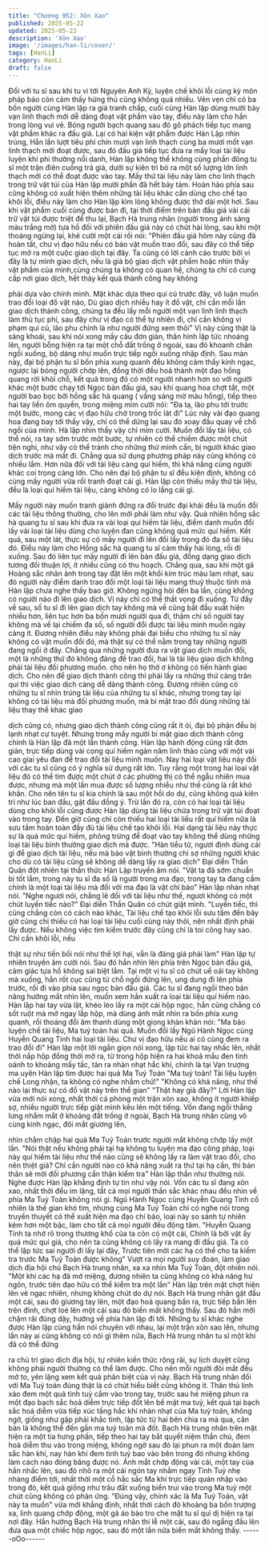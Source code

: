 ```yaml
---
title: "Chương 952: Xôn Xao"
published: 2025-05-22
updated: 2025-05-22
description: 'Xôn Xao'
image: '/images/han-li/cover/'
tags: [HanLi]
category: HanLi
draft: false
---
```


Đối với tu sĩ sau khi tu vi tới Nguyên Anh Kỳ, luyện chế khôi lỗi
cùng kỳ môn pháp bảo còn cảm thấy hứng thú cũng không quá
nhiều. Vẻn vẹn chỉ có ba bốn người cùng Hàn lập ra giá tranh
chấp, cuối cùng Hàn lập dùng mười bảy vạn linh thạch mới dễ
dàng đoạt vật phẩm vào tay, điều này làm cho hắn trong lòng vui
vẻ.
Bóng người bạch quang sau đó gõ phách tiếp tục mang vật phẩm
khác ra đấu giá. Lại có hai kiện vật phẩm được Hàn Lập nhìn
trúng, Hắn lần lượt tiêu phí chín mươi vạn linh thạch cùng ba
mươi mốt vạn linh thạch mới đoạt được, sau đó đấu giá tiếp tục
đưa ra mấy loại tài liệu luyện khí phi thường nổi danh, Hàn lập
không thể không cùng phần đông tu sĩ một trận điên cuồng trả
giá, dưới sự kiên trì bỏ ra một số lượng lớn linh thạch mới có thể
đoạt được vào tay.
Mấy thứ tài liệu này làm cho linh thạch trong trữ vật túi của Hàn
lập mười phần đã hết bảy tám. Hoàn hảo phía sau cũng không có
xuất hiện thêm những tài liệu khác cần dùng cho chế tạo khôi lỗi,
điều này làm cho Hàn lập kìm lòng không được thở dài một hơi.
Sau khi vật phẩm cuối cùng được bán đi, tại thời điểm trên bàn
đấu giá vài cái trữ vật túi được triệt để thu lại, Bạch Hà trung nhân
(người trong ánh sáng màu trắng mờ) tựa hồ đối với phiên đấu
giá này có chút hài lòng, sau khi một thoáng ngừng lại, khẽ cười
một cái rồi nói:
"Phiên đấu giá hôm này cũng đã hoàn tất, chư vị đạo hữu nếu có
bảo vật muốn trao đổi, sau đây có thể tiếp tục mở ra một cuộc
giao dịch tại đây. Ta cũng có lời cảnh cáo trước bởi vì đây là tự
mình giao dịch, nếu là giả bộ giao dịch vật phẩm hoặc nhìn thấy
vật phẩm của mình,cùng chúng ta không có quan hệ, chúng ta chỉ
có cung cấp nơi giao dịch, hết thảy kết quả thành công hay không

phải dựa vào chính mình. Mặt khác dựa theo qui củ trước đây, vô
luận muốn trao đổi loại đồ vật nào, Dù giao dịch nhiều hay ít đồ
vật, chỉ cần mỗi lần giao dịch thành công, chúng ta đều lấy mỗi
người một vạn linh linh thạch làm thủ tục phí, sau đây chư vị đạo
có thể tự nhiên đi, chỉ cần không vi phạm qui củ, lão phu chính là
như người đứng xem thôi"
Vị này cũng thật là sảng khoái, sau khi nói xong mấy câu đơn
giản, thân hình lập tức nhoáng lên, người bỗng hiện ra tại một
chỗ đất trống ở ngoài, sau đó khoanh chân ngồi xuống, bộ dáng
như muốn trực tiếp ngồi xuống nhập định.
Sau màn này, đại bộ phận tu sĩ bốn phía xung quanh đều không
cảm thấy kinh ngạc, ngược lại bóng người chớp lên, đồng thời
đều hoá thành một đạo hồng quang rời khỏi chỗ, kết quả trong đó
có một người nhanh hơn so với người khác một bước chạy tới
Ngọc bàn đấu giá, sau khi quang hoa chợt tắt, một người bao bọc
bởi hồng sắc hà quang ( vầng sáng mờ màu hồng), tiếp theo hai
tay liền ôm quyền, trong miệng mỉm cười nói:
"Đa tạ, lão phu tới trước một bước, mong các vị đạo hữu chờ
trong trốc lát đi"
Lúc này vài đạo quang hoa đang bay tới thấy vậy, chỉ có thể dừng
lại sau đó xoay đầu quay về chỗ ngồi của mình.
Hà lập nhìn thấy vậy chỉ mỉm cười.
Muốn đổi lấy tài liệu, có thể nói, ra tay sớm trước một bước, tự
nhiên có thể chiếm được một chút tiện nghi, như vậy có thể tránh
cho những thứ mình cần, bị người khác giao dịch trước mà mất
đi.
Chẳng qua sử dụng phương pháp này cũng không có nhiều lắm.
Hơn nữa đối với tài liệu càng quí hiếm, thì khả năng cùng người
khác coi trọng càng lớn. Cho nên đại bộ phận tu sĩ đều kiên định,
không có cùng mấy người vừa rồi tranh đoạt cái gì.
Hàn lập còn thiếu mấy thứ tài liệu, đều là loại quí hiếm tài liệu,
càng không có lo lắng cái gì.

Mấy người này muốn tranh giành đứng ra đổi trước đại khái đều
là muốn đổi các tài liệu thông thường, cho lên mới phải làm như
vậy.
Quả nhiên hồng sắc hà quang tu sĩ sau khi đưa ra vài loại quí
hiếm tài liệu, điểm danh muốn đổi lấy vài loại tài liệu dùng cho
luyện đan cũng không quá mức quí hiếm.
Kết quả, sau một lát, thực sự có mấy người đi lên đổi lấy trong đó
đa số tài liệu đó. Điều này làm cho Hồng sắc hà quang tu sĩ cảm
thấy hài lòng, rồi đi xuống.
Sau đó liên tục mấy người đi lên bàn đấu giá, đồng dạng giao
dịch tương đối thuận lợi, ít nhiều cũng có thu hoạch.
Chẳng qua, sau khi một gã Hoàng sắc nhân ảnh trong tay đặt lên
một khối kim trúc màu lam nhạt, sau đó người này điểm danh trao
đổi một loại tài liệu mang thuỷ thuộc tính mà Hàn lập chưa nghe
thấy bao giờ. Không ngừng hỏi đến ba lần, cũng không có người
nào đi lên giao dịch. Vị này chỉ có thể thất vọng đi xuống.
Từ đấy về sau, số tu sĩ đi lên giao dịch tay không mà về cũng bắt
đầu xuất hiện nhiều hơn, liên tục hơn ba bốn mươi người qua đi,
thậm chí số người tay không mà về lại chiếm đa số, số người đổi
được tài liệu mình muốn ngày càng ít.
Đương nhiên điều này không phải đại biểu cho những tu sĩ này
không có vật muốn đổi đó, mà thật sự có thể nằm trong tay những
người đang ngồi ở đây. Chẳng qua những người đưa ra vật giao
dịch muốn đổi, một là những thứ đó không đáng để trao đổi, hai là
tài liệu giao dịch không phải tài liệu đối phương muốn. cho nên họ
thờ ơ không có tiến hành giao dịch.
Cho nên để giao dịch thành công thì phải lấy ra những thứ càng
trân quí thì việc giao dịch càng dễ dàng thành công.
Đương nhiên cũng có những tu sĩ nhìn trúng tài liệu của những tu
sĩ khác, nhưng trong tay lại không có tài liệu mà đối phương
muốn, mà bí mật trao đổi dùng những tài liệu thay thế khác giao

dịch cũng có, nhưng giao dịch thành công cũng rất ít ỏi, đại bộ
phận đều bị lạnh nhạt cự tuyệt. Nhưng trong mấy người bí mật
giao dịch thành công chính là Hàn lập đã một lần thành công.
Hàn lập hành động cũng rất đơn giản, trực tiếp dùng vài cọng quí
hiếm ngàn năm linh thảo cùng với một vài cao giai yêu đan để
trao đổi tài liệu mình muốn. Nay hai loại vật liệu này đối với các tu
sĩ cũng có ý nghĩa sử dụng rất lớn. Tuy rằng một trong hai loai vật
liệu đó có thể tìm được một chút ở các phường thị có thể ngẫu
nhiên mua được, nhưng mà một lần mua được số lượng nhiều
như thế cũng là rất khó khăn.
Cho nên tên tu sĩ kia chính là sau một hồi do dự, cũng không quá
kiên trì như lúc ban đầu, gật đầu đồng ý.
Trừ lần đó ra, còn có hai loại tài liệu dùng cho khôi lỗi cũng được
Hàn lập dùng tài liệu chứa trong trữ vật túi đoạt vào trong tay. Đến
giờ cũng chỉ còn thiếu hai loại tài liều rất quí hiếm nữa là sưu tầm
hoàn toàn đầy đủ tài liệu chế tạo khôi lỗi.
Hai dạng tài liệu này thực sự là quá mức quí hiếm, phỏng trừng
để đoạt vào tay không thể dùng những loại tài liệu bình thường
giao dịch mà được.
"Hàn tiểu tử, ngươi định dùng cái gì để giao dịch tài liệu, nếu mà
bảo vật bình thường chỉ sợ những người khác cho dù có tài liệu
cũng sẽ không dễ dàng lấy ra giao dịch" Đại diễn Thần Quân đột
nhiên tại thần thức Hàn Lập truyền âm nói.
"Vật ta đã sớm chuẩn bị tốt lắm, trong này tu sĩ đa số là người
trong ma đạo, trong tay ta đang cầm chính là một loại tài liệu mà
đối với ma đạo là vật chí bảo" Hàn lập nhàn nhạt nói.
"Nghe ngươi nói, chẳng lẽ đối với tài liệu như thế, ngươi không có
một chút luyến tiếc nào?" Đại diễn Thần Quân có chút giật mình.
"Luyến tiếc, thì cũng chẳng còn có cách nào khác, Tài liệu chế tạo
khôi lỗi sưu tầm đến bây giờ cũng chỉ thiếu có hai loại tài liệu cuối
cùng này thôi, nên nhất định phải lấy được. Nếu không việc tìm
kiếm trước đây cũng chỉ là toi công hay sao. Chỉ cần khôi lỗi, nếu

thật sự như tiền bối nói như thế lợi hại, vẫn là đáng giá phải làm"
Hàn lập tự nhiên truyền âm cười nói.
Sau đó hắn nhìn lên phía trên Ngọc bàn đấu giá, cảm giác tựa hồ
không sai biệt lắm.
Tại một vị tu sĩ có chút uể oải tay không mà xuống, hắn rốt cục
cũng từ chỗ ngồi đứng lên, ung dung đi lên phía trước, rồi đi vào
phía sau ngọc bàn đấu giá.
Các tu sĩ đang ngồi theo bản năng hướng mắt nhìn lên, muốn
xem hắn xuất ra loại tài liệu quí hiếm nào.
Hàn lập hai tay vừa lật, khéo léo lấy ra một cái hộp ngọc, hắn
cũng chẳng có sốt ruột mà mở ngay lắp hộp, mà dùng ánh mắt
nhìn ra bốn phía xung quanh, rồi thoáng đổi âm thanh dùng một
giọng khàn khàn nói:
"Ma bảo luyện chế tài liệu, Ma tuỷ toản hai quả. Muốn đổi lấy Ngũ
Hành Ngọc cùng Huyễn Quang Tinh hai loại tài liệu. Chư vị đạo
hữu nếu ai có cùng đem ra trao đổi đi" Hàn lập một lời ngắn giọn
nói xong, lập tức hai tay nhấc lên, nhất thời nắp hộp đồng thời mở
ra, từ trong hộp hiện ra hai khoả mầu đen tinh oánh to khoảng
mấy tấc, tản ra nhàn nhạt hắc khí, chính là tại Vạn trượng ma
uyên Hàn lập tìm được hai quả Ma Tuỷ Toản
"Ma tuỷ toản! Tài liệu luyện chế Long nhận, ta không có nghe
nhầm chứ!"
"Không có khả năng, như thế nào lại thực sự có đồ vật này trên
thế gian"
"Thật hay giả đây?"
Lời Hàn lập vừa mới nói xong, nhất thời cả phòng một trận xôn
xao, không ít người khiếp sợ, nhiều người trực tiếp giật mình kêu
lên một tiếng.
Vốn đang ngồi thẳng lưng nhắm mắt ở khoảng đất trống ở ngoài,
Bạch Hà trung nhân cũng vô cùng kinh ngạc, đôi mắt giương lên,

nhìn chằm chặp hai quả Ma Tuỷ Toản trước người mắt không
chớp lấy một lần.
"Nói thật nếu không phải tại hạ không tu luyện ma đạo công pháp,
loại này quí hiếm tài liệu như thế nào cũng sẽ không lấy ra làm vật
trao đổi, cho nên thiệt giả? Chỉ cần người nào có khả năng xuất ra
thứ tại hạ cần, thì bản thân sẽ mời đối phương cẩn thận kiểm tra"
Hàn lập thần như thường nói.
Nghe được Hàn lập khẳng định tự tin như vậy nói. Vốn các tu sĩ
đang xôn xao, nhất thời đều im lặng, tất cả mọi người thần sắc
khác nhau đều nhìn về phía Ma Tuỷ Toàn không nói gì.
Ngũ Hành Ngọc cùng Huyễn Quang Tinh cố nhiên là thế gian khó
tìm, nhưng cùng Ma Tuỷ Toản chỉ có nghe nói trong truyền thuyết
có thể xuất hiện ma đạo chí bảo, loại này so sánh tự nhiên kém
hơn một bậc, làm cho tất cả mọi người đều động tâm.
"Huyễn Quang Tinh ta nhớ rõ trong thương khố của ta còn có một
cái, Chính là bởi vật ấy quá mức quí giá, cho nên ta cũng không
có lấy ra mang đi đấu giá. Ta có thể lập tức sai người đi lấy lại
đây, Trước tiên mời các hạ có thể cho ta kiểm tra trước Ma Tuỷ
Toản được không" Vượt ra mọi người suy đoán, làm giao dịch địa
hội chủ Bạch Hà trung nhân, xa xa nhìn Ma Tuỷ Toản, đột nhiên
nói.
"Một khi các hạ đã mở miệng, đương nhiên ta cũng không có khả
năng hư ngôn, trước tiên đạo hữu có thể kiểm tra một lần" Hàn
lập trên mặt chợt hiện lên vẻ ngạc nhiên, nhưng không chút do dự
nói.
Bạch Hà trung nhân gật đầu một cái, sau đó giương tay lên, một
đạo hoả quang bắn ra, trực tiếp bắn lên trên đỉnh, chợt loé lên
một cái sau đó biến mất không thấy.
Sau đó hắn mới chậm rãi đúng dậy, hướng về phía hàn lập đi tới.
Những tu sĩ khác nghe được Hàn lập cùng hắn nói chuyên với
nhau, lại một trận xôn xao lên, nhưng lần này ai cũng không có
nói gì thêm nữa, Bạch Hà trung nhân tu sĩ một khi đã có thể đứng

ra chủ trì giao dịch địa hội, tự nhiên kiến thức rộng rãi, sự lịch
duyệt cũng không phải người thường có thể làm được. Cho nên
mỗi người đôi mắt đều mở to, yên lặng xem kết quả phân biệt của
vị này.
Bạch Hà trung nhân đối với Ma Tuỷ toản đúng thật là có chút hiểu
biết cũng không ít. Thân thủ linh xảo đem một quả tinh tuỷ cầm
vào trong tay, trước sau hé miệng phun ra một đạo bạch sắc hoả
diễm trực tiếp đốt lên bề mặt ma tuỷ, kết quả tại bạch sắc hoả
diễm vừa tiếp xúc tầng hắc khí nhàn nhạt của Ma tuỷ toản, không
ngờ, giống như gặp phải khắc tinh, lập tức từ hai bên chia ra mà
qua, căn bản là không thể đến gần ma tuỷ toản mà đốt.
Bạch Hà trung nhân trên mặt hiện ra một tia hưng phấn, tiếp theo
hai tay bắt quyết niệm thần chú, đem hoả diễm thu vào trong
miệng, không ngờ sau đó lại phun ra một đoàn lam sắc hàn khí,
nay hàn khí đem tinh tuỷ bao vào bên trong đó nhưng không làm
cách nào đóng băng được nó.
Ánh mắt chớp động vài cái, một tay của hắn nhấc lên, sau đó nhô
ra một cái ngón tay nhắm ngay Tinh Tuỷ nhẹ nhàng điểm tới, nhất
thời một cỗ hắc sắc Ma khí trực tiếp quán nhập vào trong đó, kết
quả giống như trâu đất xuống biển trui vào trong Ma tuỷ một chút
cũng không có phản ứng.
"Đúng vậy, chính xác là Ma Tuỷ Toản, vật này ta muốn" vừa mới
khẳng định, nhất thời cách đó khoảng ba bốn trượng xa, linh
quang chớp động, một gã áo bào tro che mặt tu sĩ quỉ dị hiện ra
tại nơi đây.
Hắn hướng Bạch Hà trung nhân thi lễ một cái, sau đó ngẩng đầu
lên đưa qua một chiếc hộp ngọc, sau đó một lần nữa biến mất
không thấy.
------oOo------
